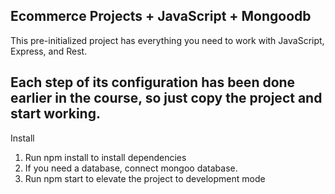 Ecommerce Projects + JavaScript + Mongoodb
-------
This pre-initialized project has everything you need to work with JavaScript, Express, and Rest.

Each step of its configuration has been done earlier in the course, so just copy the project and start working.
-------
Install
1. Run npm install to install dependencies
2. If you need a database, connect mongoo database.
4. Run npm start to elevate the project to development mode
